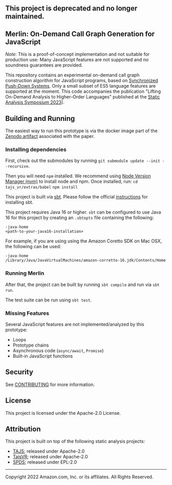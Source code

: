 ## This project is deprecated and no longer maintained.


## Merlin: On-Demand Call Graph Generation for JavaScript

_Note_: This is a proof-of-concept implementation and not suitable for production use: Many JavaScript features are not
supported and no soundness guarantees are provided.

This repository contains an experimental on-demand call graph construction
algorithm for JavaScript programs, based on [Synchronized Push-Down
Systems](https://johspaeth.github.io/project/spds/). Only a small subset of ES5
language features are supported at the moment. This code accompanies the
publication "Lifting On-Demand Analysis to Higher-Order Languages" published at
the [Static Analysis Symposium 2023](https://conf.researchr.org/home/sas-2023)).

## Building and Running

The easiest way to run this prototype is via the docker image 
part of the [Zenodo artifact](https://zenodo.org/record/8189312) associated
with the paper.

### Installing dependencies
First, check out the submodules by running `git submodule update --init --recursive`.

Then you will need `npm` installed. We recommend using [Node Version Manager (nvm)](https://github.com/nvm-sh/nvm) to install node and npm. Once installed, run:
`cd tajs_vr/extras/babel`
`npm install`

This project is built via [sbt](https://www.scala-sbt.org). Please follow the official [instructions](https://www.scala-sbt.org/1.x/docs/Setup.html) for installing sbt.

This project requires Java 16 or higher. `sbt` can be configured to use Java 16
for this project by creating an `.sbtopts` file containing the following:

```
-java-home
<path-to-your-java16-installation>
```

For example, if you are using using the Amazon Coretto SDK on Mac OSX, the following can be used:

```
-java-home
/Library/Java/JavaVirtualMachines/amazon-corretto-16.jdk/Contents/Home
```

### Running Merlin

After that, the project can be built by running `sbt compile` and run via `sbt run`.

The test suite can be run using `sbt test`.

### Missing Features

Several JavaScript features are not implemented/analyzed by this prototype:

- Loops
- Prototype chains
- Asynchronous code (`async/await`, `Promise`)
- Built-in JavaScript functions

## Security

See [CONTRIBUTING](CONTRIBUTING.md#security-issue-notifications) for more information.

## License

This project is licensed under the Apache-2.0 License.

## Attribution

This project is built on top of the following static analysis projects:

- [TAJS](https://github.com/cs-au-dk/TAJS); released under Apache-2.0
- [TajsVR](https://github.com/cs-au-dk/tajs_vr/tree/280a5cdb7b3754b4404105f7b989b3844cdea700); released under Apache-2.0
- [SPDS](https://github.com/CodeShield-Security/SPDS); released under EPL-2.0

---

Copyright 2022 Amazon.com, Inc. or its affiliates. All Rights Reserved.
